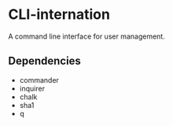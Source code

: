 # CLI-internation

A command line interface for user management.

## Dependencies

* commander 
* inquirer 
* chalk
* sha1
* q
